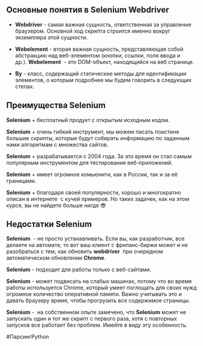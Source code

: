 ## Основные понятия в Selenium Webdriver

- **Webdriver** - самая важная сущность, ответственная за управление браузером. Основной ход скрипта строится именно вокруг экземпляра этой сущности.
    
- **Webelement** - вторая важная сущность, представляющая собой абстракцию над веб-элементом (кнопки, ссылки, поля ввода и др.). **Webelement**  - это DOM-объект, находящийся на веб странице.
    
- **By** - класс, содержащий статические методы для идентификации элементов, о которым подробнее мы будем говорить в следующих степах.
    

## Преимущества Selenium

**Selenium** + бесплатный продукт с открытым исходным кодом.

**Selenium** + очень гибкий инструмент, мы можем писать поистине большие скрипты, которые будут собирать информацию по заданным нами алгоритмам с множества сайтов.

**Selenium** + разрабатывается с 2004 года. За это время он стал самым популярным инструментом для тестирования веб-приложений. 

**Selenium** + имеет огромное комьюнити, как в России, так и за её границами. 

**Selenium** + благодаря своей популярности, хорошо и многократно описан в интернете  с кучей примеров. Но таких задачек, как на этом курсе, вы не найдете больше нигде 😎

## Недостатки Selenium

**Selenium**  - не просто устанавливать. Если вы, как разработчик, все делаете на автомате, то вот ваш клиент с фриланс-биржи может и не разобраться с тем, как обновить **webdriver**  при очередном автоматическом обновлении **Chrome**.

**Selenium** - подходит для работы только с веб-сайтами. 

**Selenium** - может подвисать на слабых машинах, потому что во время работы используется Chrome, который умеет поглощать для своих нужд огромное количество оперативной памяти. Важно учитывать это и давать браузеру время, чтобы прогрузить все содержимое страницы.

**Selenium** -  на собственном опыте замечено, что **Selenium** может не запускать один и тот же скрипт с первого раза, хотя с повторных запусков все работает без проблем. Имейте в виду эту особенность.

#ПарсингPython 